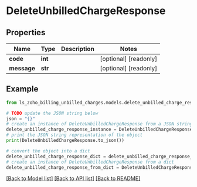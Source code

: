 # DeleteUnbilledChargeResponse


## Properties

Name | Type | Description | Notes
------------ | ------------- | ------------- | -------------
**code** | **int** |  | [optional] [readonly] 
**message** | **str** |  | [optional] [readonly] 

## Example

```python
from ls_zoho_billing_unbilled_charges.models.delete_unbilled_charge_response import DeleteUnbilledChargeResponse

# TODO update the JSON string below
json = "{}"
# create an instance of DeleteUnbilledChargeResponse from a JSON string
delete_unbilled_charge_response_instance = DeleteUnbilledChargeResponse.from_json(json)
# print the JSON string representation of the object
print(DeleteUnbilledChargeResponse.to_json())

# convert the object into a dict
delete_unbilled_charge_response_dict = delete_unbilled_charge_response_instance.to_dict()
# create an instance of DeleteUnbilledChargeResponse from a dict
delete_unbilled_charge_response_from_dict = DeleteUnbilledChargeResponse.from_dict(delete_unbilled_charge_response_dict)
```
[[Back to Model list]](../README.md#documentation-for-models) [[Back to API list]](../README.md#documentation-for-api-endpoints) [[Back to README]](../README.md)



